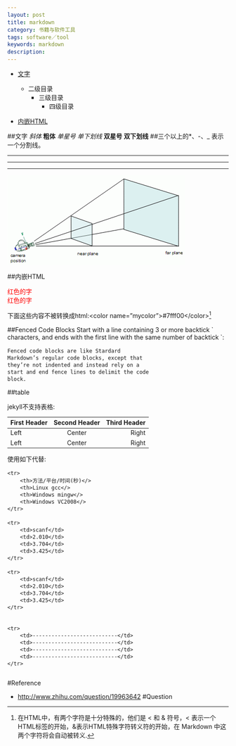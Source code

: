 ```yaml
---
layout: post
title: markdown
category: 书籍与软件工具
tags: software／tool
keywords: markdown
description: 
---
```

* [文字](#word)
	* 二级目录
		* 三级目录
			* 四级目录
			
* [内嵌HTML](#html)

##<a name="word">文字</a>
*斜体*
**粗体**
*单星号* _单下划线_ **双星号** __双下划线__
##三个以上的*、-、_ 表示一个分割线。
****
----
____

![](/Resources/View_Frustum_Culling_1.gif)


##<a name="html">内嵌HTML</a>
<div style="color:#F00">红色的字</div>
<span style="color:#F00;">红色的字</span>

下面这些内容不被转换成html:\<color name=”mycolor”>#7fff00\</color>[^1]
[^1]:在HTML中，有两个字符是十分特殊的，他们是 < 和 & 符号，< 表示一个HTML标签的开始，&表示HTML特殊字符转义符的开始，在 Markdown 中这两个字符将会自动被转义.

##Fenced Code Blocks
Start with a line containing 3 or more backtick \` characters, and ends with the first line with the same number of backtick \`:

```
Fenced code blocks are like Stardard
Markdown’s regular code blocks, except that
they’re not indented and instead rely on a
start and end fence lines to delimit the code
block.
```

##table

jekyll不支持表格:

First Header | Second Header | Third Header
:----------- | :-----------: | -----------:
Left         | Center        | Right
Left         | Center        | Right

使用如下代替:

<table>
    
    <tr>
        <th>方法/平台/时间(秒)</>
        <th>Linux gcc</>
        <th>Windows mingw</>
        <th>Windows VC2008</>
    </tr>
    
    <tr>
        <td>scanf</td>
        <td>2.010</td>
        <td>3.704</td>
        <td>3.425</td>
    </tr>
    
    <tr>
        <td>scanf</td>
        <td>2.010</td>
        <td>3.704</td>
        <td>3.425</td>
    </tr>


    <tr>
        <td>---------------------------</td>
        <td>---------------------------</td>
        <td>---------------------------</td>
        <td>---------------------------</td>
    </tr>
    
</table>


#Reference
* <http://www.zhihu.com/question/19963642>
#Question




